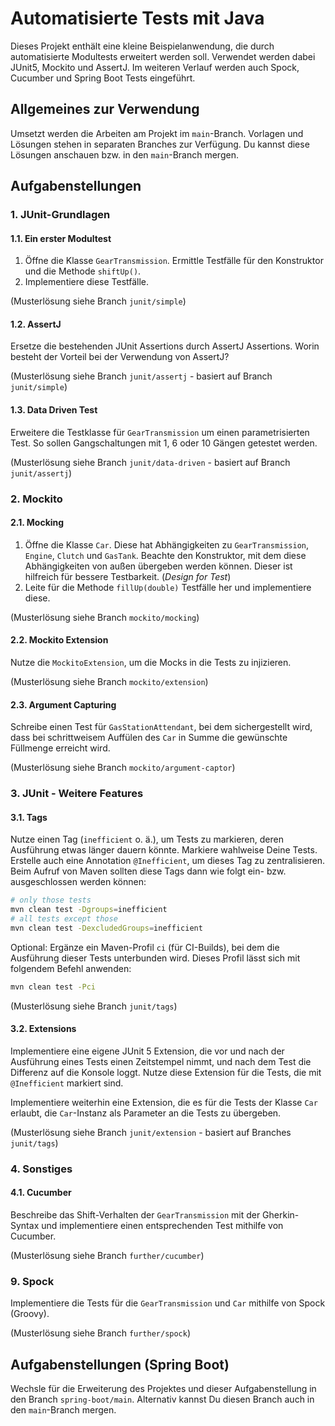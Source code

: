 # Automatisierte Tests mit Java

Dieses Projekt enthält eine kleine Beispielanwendung, die durch automatisierte Modultests erweitert werden soll.
Verwendet werden dabei JUnit5, Mockito und AssertJ. Im weiteren Verlauf werden auch Spock, Cucumber und Spring Boot
Tests eingeführt.

## Allgemeines zur Verwendung

Umsetzt werden die Arbeiten am Projekt im `main`-Branch. Vorlagen und Lösungen stehen in separaten Branches zur
Verfügung. Du kannst diese Lösungen anschauen bzw. in den `main`-Branch mergen.

## Aufgabenstellungen

### 1. JUnit-Grundlagen

#### 1.1. Ein erster Modultest

1. Öffne die Klasse `GearTransmission`. Ermittle Testfälle für den Konstruktor und die Methode `shiftUp()`.
2. Implementiere diese Testfälle.

(Musterlösung siehe Branch `junit/simple`)

#### 1.2. AssertJ

Ersetze die bestehenden JUnit Assertions durch AssertJ Assertions. Worin besteht der Vorteil bei der Verwendung von
AssertJ?

(Musterlösung siehe Branch `junit/assertj` - basiert auf Branch `junit/simple`)

#### 1.3. Data Driven Test

Erweitere die Testklasse für `GearTransmission` um einen parametrisierten Test. So sollen Gangschaltungen mit 1, 6 oder
10 Gängen getestet werden.

(Musterlösung siehe Branch `junit/data-driven` - basiert auf Branch `junit/assertj`)

### 2. Mockito

#### 2.1. Mocking

1. Öffne die Klasse `Car`. Diese hat Abhängigkeiten zu `GearTransmission`, `Engine`, `Clutch` und `GasTank`. Beachte den
   Konstruktor, mit dem diese Abhängigkeiten von außen übergeben werden können. Dieser ist hilfreich für bessere
   Testbarkeit. (*Design for Test*)
2. Leite für die Methode `fillUp(double)` Testfälle her und implementiere diese.

(Musterlösung siehe Branch `mockito/mocking`)

#### 2.2. Mockito Extension

Nutze die `MockitoExtension`, um die Mocks in die Tests zu injizieren.

(Musterlösung siehe Branch `mockito/extension`)

#### 2.3. Argument Capturing

Schreibe einen Test für `GasStationAttendant`, bei dem sichergestellt wird, dass bei schrittweisem Auffülen des `Car` in
Summe
die gewünschte Füllmenge erreicht wird.

(Musterlösung siehe Branch `mockito/argument-captor`)

### 3. JUnit - Weitere Features

#### 3.1. Tags

Nutze einen Tag (`inefficient` o. ä.), um Tests zu markieren, deren Ausführung etwas länger dauern könnte. Markiere
wahlweise Deine Tests. Erstelle auch eine Annotation `@Inefficient`, um dieses Tag zu zentralisieren.
Beim Aufruf von Maven sollten diese Tags dann wie folgt ein- bzw. ausgeschlossen werden können:

```bash
# only those tests
mvn clean test -Dgroups=inefficient
# all tests except those
mvn clean test -DexcludedGroups=inefficient
```

Optional: Ergänze ein Maven-Profil `ci` (für CI-Builds), bei dem die Ausführung dieser Tests unterbunden wird. Dieses
Profil lässt sich mit folgendem Befehl anwenden:

```bash
mvn clean test -Pci
```

(Musterlösung siehe Branch `junit/tags`)

#### 3.2. Extensions

Implementiere eine eigene JUnit 5 Extension, die vor und nach der Ausführung eines Tests einen Zeitstempel nimmt, und
nach dem Test die Differenz auf die Konsole loggt. Nutze diese Extension für die Tests, die mit `@Inefficient` markiert
sind.

Implementiere weiterhin eine Extension, die es für die Tests der Klasse `Car` erlaubt, die `Car`-Instanz als Parameter
an die Tests zu übergeben.

(Musterlösung siehe Branch `junit/extension` - basiert auf Branches `junit/tags`)

### 4. Sonstiges

#### 4.1. Cucumber

Beschreibe das Shift-Verhalten der `GearTransmission` mit der Gherkin-Syntax und implementiere einen entsprechenden Test
mithilfe von Cucumber.

(Musterlösung siehe Branch `further/cucumber`)

### 9. Spock

Implementiere die Tests für die `GearTransmission` und `Car` mithilfe von Spock (Groovy).

(Musterlösung siehe Branch `further/spock`)

## Aufgabenstellungen (Spring Boot)

Wechsle für die Erweiterung des Projektes und dieser Aufgabenstellung in den Branch `spring-boot/main`. Alternativ
kannst Du diesen Branch auch in den `main`-Branch mergen.
